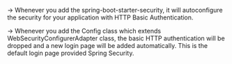 -> Whenever you add the spring-boot-starter-security, it will autoconfigure the security for your application with HTTP Basic Authentication.

-> Whenever you add the Config class which extends WebSecurityConfigurerAdapter class, the basic HTTP authentication will be dropped and
a new login page will be added automatically. This is the default login page provided Spring Security.

